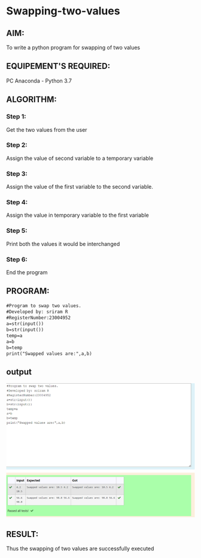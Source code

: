 # Swapping-two-values
## AIM:
To write a python program for swapping of two values
## EQUIPEMENT'S REQUIRED: 
PC
Anaconda - Python 3.7
## ALGORITHM: 
### Step 1:
Get the two values from the user
### Step 2: 
Assign the value of second variable to a temporary variable 
### Step 3: 
Assign the value of the first variable to the second variable.
### Step 4:  
Assign the value in temporary variable to the first variable
### Step 5: 
Print both the values it would be interchanged
### Step 6: 
End the program
## PROGRAM:
```
#Program to swap two values.
#Developed by: sriram R
#RegisterNumber:23004952
a=str(input())
b=str(input())
temp=a
a=b
b=temp
print("Swapped values are:",a,b)
```

## output
![output](<Screenshot 2023-11-28 130055-1.png>)
## RESULT:
Thus the swapping of two values are successfully executed



